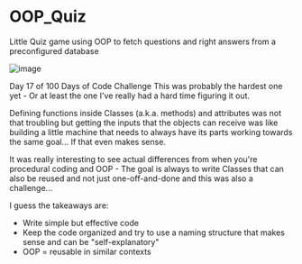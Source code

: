 # OOP_Quiz
 Little Quiz game using OOP to fetch questions and right answers from a preconfigured database
 
![image](https://github.com/ahskur/OOP_Quiz/assets/63268217/c8ebdeea-963b-4546-8714-28e0f51dba3c)

Day 17 of 100 Days of Code Challenge
This was probably the hardest one yet - Or at least the one I've really had a hard time figuring it out.


Defining functions inside Classes (a.k.a. methods) and attributes was not that troubling but getting the inputs that the objects can receive was like building a little machine that needs to always have its parts working towards the same goal... If that even makes sense.


It was really interesting to see actual differences from when you're procedural coding and OOP - The goal is always to write Classes that can also be reused and not just one-off-and-done and this was also a challenge...


I guess the takeaways are:
- Write simple but effective code
- Keep the code organized and try to use a naming structure that makes sense and can be "self-explanatory"
- OOP = reusable in similar contexts


